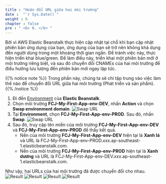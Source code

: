 ```yaml
---
title : "Hoán đổi URL giữa hai môi trường"
date :  "`r Sys.Date()`" 
weight : 6 
chapter : false
pre : " <b> 6. </b> "
---
```


Bởi vì AWS Elastic Beanstalk thực hiện cập nhật tại chỗ khi bạn cập nhật phiên bản ứng dụng của bạn, ứng dụng của bạn sẽ trở nên không khả dụng đến người dùng trong một khoảng thời gian ngắn. Để tránh việc này, thực hiện triển khai blue/green. Để làm điều này, triển khai một phiên bản mới ở môi trường riêng biệt, và sau đó chuyển đổi CNAMEs của hai môi trường để điều hướng lưu lượng đến phiên bản mới ngay lập tức.

{{% notice note %}}
Trong phần này, chúng ta sẽ chỉ tập trung vào việc làm thế nào để chuyển đổi URL giữa hai môi trường (Phát triển và sản phẩm).
{{% /notice  %}}

1. Đi đến [Environment](https://ap-southeast-1.console.aws.amazon.com/elasticbeanstalk/home?region=ap-southeast-1#/environments) của **Elastic Beanstalk**.
2. Chọn môi trường **FCJ-My-First-App-env-DEV**, nhấn **Action** và chọn **Swap environment domain**.
 ![Swap URL](../../images/6.swapurl/6.1selectenv.png?width=80pc)
3. Tại **Environment**, chọn **FCJ-My-First-App-env-PROD**. Sau đó, nhấn **Swap**.
 ![Swap URL](../../images/6.swapurl/6.2swapenv.png?width=80pc)
4. Sau đó, truy cập tên miền của môi trường **FCJ-My-First-App-env-DEV** và **FCJ-My-First-App-env-PROD** để thấy kết quả.
    - Nền của môi trường **FCJ-My-First-App-env-DEV** hiện tại là **Xanh lá** và URL là FCJ-My-First-App-env-PROD.*xxx*.ap-southeast-1.elasticbeanstalk.com.
    - Nền của môi trường **FCJ-My-First-App-env-PROD** hiện tại là **Xanh dương** và URL là FCJ-My-First-App-env-DEV.*xxx*.ap-southeast-1.elasticbeanstalk.com.

Như vậy, hai URLs của hai môi trường đã được chuyển đổi cho nhau.
    ![Result](../../images/6.swapurl/6.3result.png?width=80pc)
    ![Result](../../images/6.swapurl/6.4result.png?width=80pc)
    ![Result](../../images/6.swapurl/6.5resultprod.png?width=80pc)
    ![Result](../../images/6.swapurl/6.6resultdev.png?width=80pc)